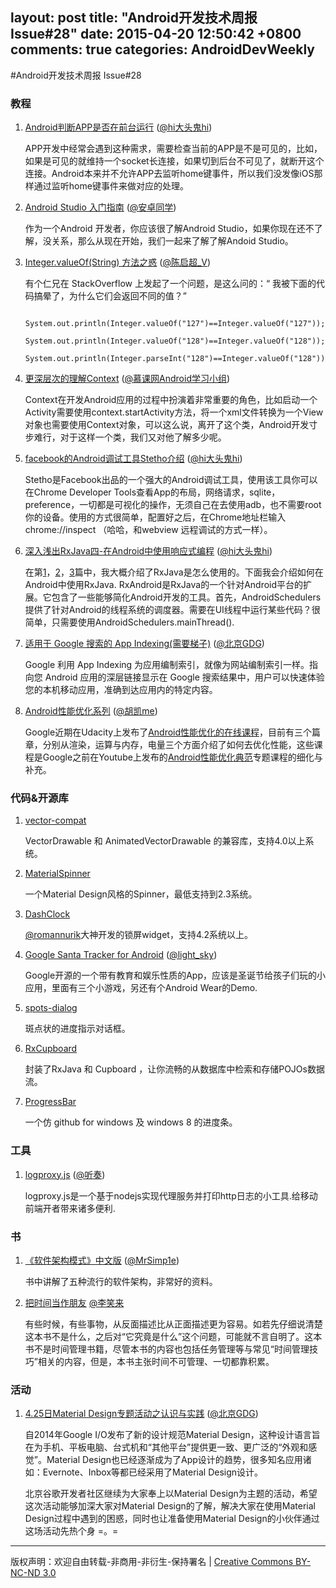 layout: post
title: "Android开发技术周报 Issue#28"
date: 2015-04-20 12:50:42 +0800
comments: true
categories: AndroidDevWeekly
---

#Android开发技术周报 Issue#28

### 教程

1. [Android判断APP是否在前台运行](http://www.androidcn.org/topic/55345ee18ca8a1e07687e9e8) ([@hi大头鬼hi](http://weibo.com/brucefromsdu))

	APP开发中经常会遇到这种需求，需要检查当前的APP是不是可见的，比如，如果是可见的就维持一个socket长连接，如果切到后台不可见了，就断开这个连接。Android本来并不允许APP去监听home键事件，所以我们没发像iOS那样通过监听home键事件来做对应的处理。
1. [Android Studio 入门指南](http://www.jianshu.com/p/36cfa1614d23) ([@安卓同学](http://weibo.com/lyf0306))
	
	作为一个Android 开发者，你应该很了解Android Studio，如果你现在还不了解，没关系，那么从现在开始，我们一起来了解了解Andoid Studio。

1. [Integer.valueOf(String) 方法之惑](http://www.importnew.com/9162.html) ([@陈启超_V](http://weibo.com/chenqichao2016))
	
	有个仁兄在 StackOverflow 上发起了一个问题，是这么问的：“ 我被下面的代码搞晕了，为什么它们会返回不同的值？”
	
		System.out.println(Integer.valueOf("127")==Integer.valueOf("127"));
		System.out.println(Integer.valueOf("128")==Integer.valueOf("128"));
		System.out.println(Integer.parseInt("128")==Integer.valueOf("128"));

1. [更深层次的理解Context](http://www.imooc.com/wenda/detail/255871) ([@慕课网Android学习小组](http://weibo.com/u/5321506202))	
	
	Context在开发Android应用的过程中扮演着非常重要的角色，比如启动一个Activity需要使用context.startActivity方法，将一个xml文件转换为一个View对象也需要使用Context对象，可以这么说，离开了这个类，Android开发寸步难行，对于这样一个类，我们又对他了解多少呢。
	
1. [facebook的Android调试工具Stetho介绍](http://www.androidcn.org/topic/552fabaa8ca8a1e07687e999) ([@hi大头鬼hi](http://weibo.com/brucefromsdu))
	
	Stetho是Facebook出品的一个强大的Android调试工具，使用该工具你可以在Chrome Developer Tools查看App的布局，网络请求，sqlite，preference，一切都是可视化的操作，无须自己在去使用adb，也不需要root你的设备。使用的方式很简单，配置好之后，在Chrome地址栏输入chrome://inspect （哈哈，和webview 远程调试的方式一样）。

1. [深入浅出RxJava四-在Android中使用响应式编程](http://blog.csdn.net/lzyzsd/article/details/45033611) ([@hi大头鬼hi](http://weibo.com/brucefromsdu))

	在第[1](http://blog.csdn.net/lzyzsd/article/details/41833541)，[2](http://blog.csdn.net/lzyzsd/article/details/44094895)，[3](http://blog.csdn.net/lzyzsd/article/details/44891933)篇中，我大概介绍了RxJava是怎么使用的。下面我会介绍如何在Android中使用RxJava.
RxAndroid是RxJava的一个针对Android平台的扩展。它包含了一些能够简化Android开发的工具。首先，AndroidSchedulers提供了针对Android的线程系统的调度器。需要在UI线程中运行某些代码？很简单，只需要使用AndroidSchedulers.mainThread().

1. [适用于 Google 搜索的 App Indexing(需要梯子)](https://developers.google.com/app-indexing/?hl=zh-cn) ([@北京GDG](http://www.weibo.com/gtug))

	Google 利用 App Indexing 为应用编制索引，就像为网站编制索引一样。指向您 Android 应用的深层链接显示在 Google 搜索结果中，用户可以快速体验您的本机移动应用，准确到达应用内的特定内容。

1. [Android性能优化系列](http://hukai.me/blog/categories/android-deeper/) ([@胡凯me](http://weibo.com/u/1706217303))

	Google近期在Udacity上发布了[Android性能优化的在线课程](https://www.udacity.com/course/ud825)，目前有三个篇章，分别从渲染，运算与内存，电量三个方面介绍了如何去优化性能，这些课程是Google之前在Youtube上发布的[Android性能优化典范](http://hukai.me/android-performance-patterns/)专题课程的细化与补充。

### 代码&开源库


1. [vector-compat](https://github.com/wnafee/vector-compat)

	VectorDrawable 和 AnimatedVectorDrawable 的兼容库，支持4.0以上系统。

1. [MaterialSpinner](https://github.com/ganfra/MaterialSpinner)

	一个Material Design风格的Spinner，最低支持到2.3系统。

1. [DashClock](https://github.com/romannurik/dashclock)

	[@romannurik](https://github.com/romannurik)大神开发的锁屏widget，支持4.2系统以上。

1. [Google Santa Tracker for Android](https://github.com/google/santa-tracker-android) ([@light_sky](http://www.weibo.com/lightSkyStreet))
	
	Google开源的一个带有教育和娱乐性质的App，应该是圣诞节给孩子们玩的小应用，里面有三个小游戏，另还有个Android Wear的Demo.
	
1. [spots-dialog](https://github.com/d-max/spots-dialog)

	斑点状的进度指示对话框。

1. [RxCupboard](https://github.com/erickok/RxCupboard)

	封装了RxJava 和 Cupboard ，让你流畅的从数据库中检索和存储POJOs数据流。

1. [ProgressBar](https://github.com/wly2014/ProgressBar)
	
	一个仿 github for windows 及 windows 8 的进度条。
		
### 工具	

1. [logproxy.js](https://github.com/unbug/logproxy) ([@听奏](http://www.weibo.com/unbug))
	
	logproxy.js是一个基于nodejs实现代理服务并打印http日志的小工具.给移动前端开者带来诸多便利.

### 书

1. [《软件架构模式》中文版](http://www.devtf.cn/?p=211) ([@MrSimp1e](http://weibo.com/n/MrSimp1e))
		
	书中讲解了五种流行的软件架构，非常好的资料。

1. [把时间当作朋友](http://zhibimo.com/read/xiaolai/ba-shi-jian-dang-zuo-peng-you/) [@李笑来](http://weibo.com/bylixiaolai)
	
	有些时候，有些事物，从反面描述比从正面描述更为容易。如若先仔细说清楚这本书不是什么，之后对“它究竟是什么”这个问题，可能就不言自明了。这本书不是时间管理书籍，尽管本书的内容也包括任务管理等与常见“时间管理技巧”相关的内容，但是，本书主张时间不可管理、一切都靠积累。
		
### 活动

1. [4.25日Material Design专题活动之认识与实践](http://chinagdg.com/thread-6751-1-1.html) ([@北京GDG](http://www.weibo.com/gtug))

	自2014年Google I/O发布了新的设计规范Material Design，这种设计语言旨在为手机、平板电脑、台式机和“其他平台”提供更一致、更广泛的“外观和感觉”。Material Design也已经逐渐成为了App设计的趋势，很多知名应用诸如：Evernote、Inbox等都已经采用了Material Design设计。

	北京谷歌开发者社区继续为大家奉上以Material Design为主题的活动，希望这次活动能够加深大家对Material Design的了解，解决大家在使用Material Design过程中遇到的困惑，同时也让准备使用Material Design的小伙伴通过这场活动先热个身  =。=
			
----
版权声明：欢迎自由转载-非商用-非衍生-保持署名 | [Creative Commons BY-NC-ND 3.0](http://creativecommons.org/licenses/by-nc-nd/3.0/deed.zh)